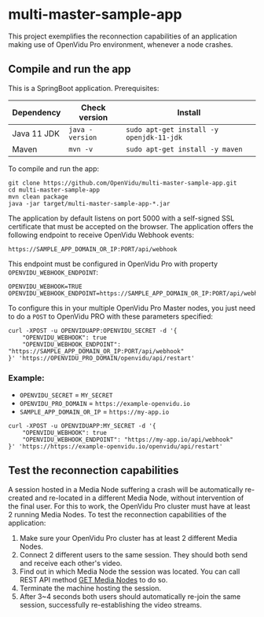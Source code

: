 # multi-master-sample-app

This project exemplifies the reconnection capabilities of an application making use of OpenVidu Pro environment, whenever a node crashes.

## Compile and run the app

This is a SpringBoot application. Prerequisites:

| Dependency    | Check version   | Install                                 |
| ------------- | --------------- |---------------------------------------- |
| Java 11 JDK    | `java -version` | `sudo apt-get install -y openjdk-11-jdk` |
| Maven         | `mvn -v`        | `sudo apt-get install -y maven`         |

To compile and run the app:

```
git clone https://github.com/OpenVidu/multi-master-sample-app.git
cd multi-master-sample-app
mvn clean package
java -jar target/multi-master-sample-app-*.jar
```

The application by default listens on port 5000 with a self-signed SSL certificate that must be accepted on the browser.
The application offers the following endpoint to receive OpenVidu Webhook events:

```
https://SAMPLE_APP_DOMAIN_OR_IP:PORT/api/webhook
```

This endpoint must be configured in OpenVidu Pro with property `OPENVIDU_WEBHOOK_ENDPOINT`:

```
OPENVIDU_WEBHOOK=TRUE
OPENVIDU_WEBHOOK_ENDPOINT=https://SAMPLE_APP_DOMAIN_OR_IP:PORT/api/webhook
```

To configure this in your multiple OpenVidu Pro Master nodes, you just need to do a `POST` to OpenVidu PRO with these parameters specified:
```
curl -XPOST -u OPENVIDUAPP:OPENVIDU_SECRET -d '{
    "OPENVIDU_WEBHOOK": true
    "OPENVIDU_WEBHOOK_ENDPOINT": "https://SAMPLE_APP_DOMAIN_OR_IP:PORT/api/webhook"
}' 'https://OPENVIDU_PRO_DOMAIN/openvidu/api/restart'
```

### Example:
- `OPENVIDU_SECRET` = `MY_SECRET`
- `OPENVIDU_PRO_DOMAIN` = `https://example-openvidu.io`
- `SAMPLE_APP_DOMAIN_OR_IP` = `https://my-app.io`

```
curl -XPOST -u OPENVIDUAPP:MY_SECRET -d '{
    "OPENVIDU_WEBHOOK": true
    "OPENVIDU_WEBHOOK_ENDPOINT": "https://my-app.io/api/webhook"
}' 'https://https://example-openvidu.io/openvidu/api/restart'
```

## Test the reconnection capabilities

A session hosted in a Media Node suffering a crash will be automatically re-created and re-located in a different Media Node, without intervention of the final user. For this to work, the OpenVidu Pro cluster must have at least 2 running Media Nodes. To test the reconnection capabilities of the application:

1. Make sure your OpenVidu Pro cluster has at least 2 different Media Nodes.
2. Connect 2 different users to the same session. They should both send and receive each other's video.
3. Find out in which Media Node the session was located. You can call REST API method [GET Media Nodes](https://docs.openvidu.io/en/latest/reference-docs/REST-API/#get-openviduapimedia-nodes) to do so.
4. Terminate the machine hosting the session.
5. After 3~4 seconds both users should automatically re-join the same session, successfully re-establishing the video streams.
